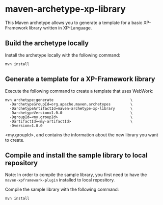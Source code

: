 maven-archetype-xp-library
=======================================================================

This Maven archetype allows you to generate a template for a basic
XP-Framework library written in XP-Language.

Build the archetype locally
-----------------------------------------------------------------------

Install the archetype locally with the following command:

    mvn install

Generate a template for a XP-Framework library
-----------------------------------------------------------------------

Execute the following command to create a template that uses WebWork:

    mvn archetype:generate                                   \
      -DarchetypeGroupId=org.apache.maven.archetypes         \
      -DarchetypeArtifactId=maven-archetype-xp-library       \
      -DarchetypeVersion=1.0.0                               \
      -DgroupId=<my.groupId>                                 \
      -DartifactId=<my-artifactId>                           \
      -Dversion=1.0.0

<my.groupId>, <my-artifactId> and <version> contains the information
about the new library you want to create.

Compile and install the sample library to local repository
-----------------------------------------------------------------------

Note: In order to compile the sample library, you first need to have
the `maven-xpframework-plugin` installed to local repository.

Compile the sample library with the following command:

    mvn install
